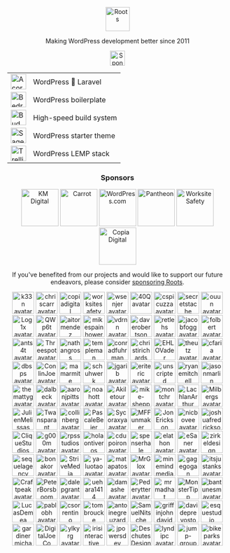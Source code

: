 <p align="center">
  <a href="https://roots.io/">
    <img alt="Roots" src="https://cdn.roots.io/app/uploads/logo-roots.svg" height="55">
  </a>
</p>
<p align="center">Making WordPress development better since 2011</p>


<p align="center"><a href="https://github.com/sponsors/roots"><img height="34" src="https://img.shields.io/badge/sponsor%20roots-525ddc?logo=github&logoColor=ffffff&message=test" alt="Sponsor Roots"></a></p>

<div align="center">
<table>
  <tr>
    <td><a href="https://roots.io/acorn/"><img src="https://cdn.roots.io/app/uploads/logo-acorn.svg" height="35" alt="Acorn"></a></td>
    <td>WordPress 🤝 Laravel</td>
  </tr>
  <tr>
    <td><a href="https://roots.io/bedrock/"><img src="https://cdn.roots.io/app/uploads/logo-bedrock.svg" height="35" alt="Bedrock"></a></td>
    <td>WordPress boilerplate</td>
  </tr>
  <tr>
    <td><a href="https://bud.js.org/"><img src="https://cdn.roots.io/app/uploads/logo-bud.svg" height="35" alt="Bud"></a></td>
    <td>High-speed build system</td>
  </tr>
  <tr>
    <td><a href="https://roots.io/sage/"><img src="https://cdn.roots.io/app/uploads/logo-sage.svg" height="35" alt="Sage"></a></td>
    <td>WordPress starter theme</td>
  </tr>
  <tr>
    <td><a href="https://roots.io/trellis/"><img src="https://cdn.roots.io/app/uploads/logo-trellis.svg" height="35" alt="Trellis"></a></td>
    <td>WordPress LEMP stack</td>
  </tr>
</table>
</div>

<div align="center">
  
### Sponsors

<a href="https://k-m.com/"><img src="https://cdn.roots.io/app/uploads/km-digital.svg" alt="KM Digital" height="85"></a> <a href="https://carrot.com/"><img src="https://cdn.roots.io/app/uploads/carrot.svg" alt="Carrot" height="85"></a> <a href="https://wordpress.com/"><img src="https://cdn.roots.io/app/uploads/wordpress.svg" alt="WordPress.com" height="85"></a> <a href="https://pantheon.io/"><img src="https://cdn.roots.io/app/uploads/pantheon.svg" alt="Pantheon" height="85"></a> <a href="https://worksitesafety.ca/careers/"><img src="https://cdn.roots.io/app/uploads/worksite-safety.svg" alt="Worksite Safety" height="85"></a> <a href="https://www.copiadigital.com/"><img src="https://cdn.roots.io/app/uploads/copia-digital.svg" alt="Copia Digital" height="85"></a> 

</div>

<div align="center">
  
If you've benefited from our projects and would like to support our future endeavors, please consider [sponsoring Roots](https://github.com/sponsors/roots).
  
</div>

<div align="center">

<!-- replace-sponsors-start -->
<a title="k33n" href="https://github.com/k33n"><img src="https://avatars.githubusercontent.com/u/2707955?u=ff652a389e3d2a54ef4df8ab20691127357cf9cf&v=4" width="50" alt="k33n avatar"></a> <a title="chriscarr" href="https://github.com/chriscarr"><img src="https://avatars.githubusercontent.com/u/753310?u=b96daeabd33f0a9b4b8aef75bde81f60790ee6c1&v=4" width="50" alt="chriscarr avatar"></a> <a title="copiadigital" href="https://github.com/copiadigital"><img src="https://avatars.githubusercontent.com/u/9038669?v=4" width="50" alt="copiadigital avatar"></a> <a title="worksitesafety" href="https://github.com/worksitesafety"><img src="https://avatars.githubusercontent.com/u/15806912?v=4" width="50" alt="worksitesafety avatar"></a> <a title="wsenjer" href="https://github.com/wsenjer"><img src="https://avatars.githubusercontent.com/u/132250?u=abff8de8ea0e745ea8b9f0d6aa7c08b8dd60c889&v=4" width="50" alt="wsenjer avatar"></a> <a title="40Q" href="https://github.com/40Q"><img src="https://avatars.githubusercontent.com/u/14115862?v=4" width="50" alt="40Q avatar"></a> <a title="cspicuzza" href="https://github.com/cspicuzza"><img src="https://avatars.githubusercontent.com/u/4442172?u=e9b97dbe9fafb416568737107956a9c7e4292aef&v=4" width="50" alt="cspicuzza avatar"></a> <a title="secretstache" href="https://github.com/secretstache"><img src="https://avatars.githubusercontent.com/u/8440338?v=4" width="50" alt="secretstache avatar"></a> <a title="ouun" href="https://github.com/ouun"><img src="https://avatars.githubusercontent.com/u/32090713?u=ab9f2988c778a8218d7b1a9c61284b1377163d15&v=4" width="50" alt="ouun avatar"></a> <a title="Log1x" href="https://github.com/Log1x"><img src="https://avatars.githubusercontent.com/u/5745907?u=9d529ceb464d5f533512c3d7e39620cf6954b398&v=4" width="50" alt="Log1x avatar"></a> <a title="QWp6t" href="https://github.com/QWp6t"><img src="https://avatars.githubusercontent.com/u/2104321?u=1cb455698261d5a8fa13459696990383e85b09c2&v=4" width="50" alt="QWp6t avatar"></a> <a title="aitormendez" href="https://github.com/aitormendez"><img src="https://avatars.githubusercontent.com/u/2788577?u=b9e2da117bf787f8ea93b79da78c62bfaa2555fe&v=4" width="50" alt="aitormendez avatar"></a> <a title="mikespainhower" href="https://github.com/mikespainhower"><img src="https://avatars.githubusercontent.com/u/1013494?v=4" width="50" alt="mikespainhower avatar"></a> <a title="vdrnn" href="https://github.com/vdrnn"><img src="https://avatars.githubusercontent.com/u/58754?u=1ddec10a7e05a511efd10c887d1e6f00d4d66e79&v=4" width="50" alt="vdrnn avatar"></a> <a title="daverobertson" href="https://github.com/daverobertson"><img src="https://avatars.githubusercontent.com/u/28947?v=4" width="50" alt="daverobertson avatar"></a> <a title="retlehs" href="https://github.com/retlehs"><img src="https://avatars.githubusercontent.com/u/115911?v=4" width="50" alt="retlehs avatar"></a> <a title="jacobfogg" href="https://github.com/jacobfogg"><img src="https://avatars.githubusercontent.com/u/146870?v=4" width="50" alt="jacobfogg avatar"></a> <a title="folbert" href="https://github.com/folbert"><img src="https://avatars.githubusercontent.com/u/214164?u=f5d0986494d48e5c2bb664853d6e6e7e956e5f45&v=4" width="50" alt="folbert avatar"></a> <a title="ants4t" href="https://github.com/ants4t"><img src="https://avatars.githubusercontent.com/u/216614?v=4" width="50" alt="ants4t avatar"></a> <a title="Threespot" href="https://github.com/Threespot"><img src="https://avatars.githubusercontent.com/u/370822?v=4" width="50" alt="Threespot avatar"></a> <a title="nathangross" href="https://github.com/nathangross"><img src="https://avatars.githubusercontent.com/u/380278?u=40f1ebe85d5d2d651b117a7ff22398f0b399d227&v=4" width="50" alt="nathangross avatar"></a> <a title="templeman" href="https://github.com/templeman"><img src="https://avatars.githubusercontent.com/u/427403?u=4a39a3e927c3963e395b1a0f024addc685cc23bf&v=4" width="50" alt="templeman avatar"></a> <a title="conradfuhrman" href="https://github.com/conradfuhrman"><img src="https://avatars.githubusercontent.com/u/455824?u=c55afa5f9556af50a4d5949f97f75815bd476df0&v=4" width="50" alt="conradfuhrman avatar"></a> <a title="christirichards" href="https://github.com/christirichards"><img src="https://avatars.githubusercontent.com/u/486206?u=139345bb24ca581b315a6bbe6975b63e818be28f&v=4" width="50" alt="christirichards avatar"></a> <a title="EHLOVader" href="https://github.com/EHLOVader"><img src="https://avatars.githubusercontent.com/u/701725?v=4" width="50" alt="EHLOVader avatar"></a> <a title="theutz" href="https://github.com/theutz"><img src="https://avatars.githubusercontent.com/u/756348?u=f792bab0a5536c70c3475db89065baf83a1984e0&v=4" width="50" alt="theutz avatar"></a> <a title="cfaria" href="https://github.com/cfaria"><img src="https://avatars.githubusercontent.com/u/756658?u=c82fb37360cdfc7ffcff07b48b139f4123252b1c&v=4" width="50" alt="cfaria avatar"></a> <a title="dbsps" href="https://github.com/dbsps"><img src="https://avatars.githubusercontent.com/u/780283?u=2f61d6ed8eb0e3cf8b3aedf1069b694cdc63c6b9&v=4" width="50" alt="dbsps avatar"></a> <a title="ConlinJoe" href="https://github.com/ConlinJoe"><img src="https://avatars.githubusercontent.com/u/792179?v=4" width="50" alt="ConlinJoe avatar"></a> <a title="mamarmite" href="https://github.com/mamarmite"><img src="https://avatars.githubusercontent.com/u/820776?v=4" width="50" alt="mamarmite avatar"></a> <a title="schuhwerk" href="https://github.com/schuhwerk"><img src="https://avatars.githubusercontent.com/u/865652?u=c29d7619773d9f40fe77e9a02b0a0f73a6cb1026&v=4" width="50" alt="schuhwerk avatar"></a> <a title="jgarib" href="https://github.com/jgarib"><img src="https://avatars.githubusercontent.com/u/926509?v=4" width="50" alt="jgarib avatar"></a> <a title="eriteric" href="https://github.com/eriteric"><img src="https://avatars.githubusercontent.com/u/967902?v=4" width="50" alt="eriteric avatar"></a> <a title="unscripted" href="https://github.com/unscripted"><img src="https://avatars.githubusercontent.com/u/985099?u=c182fdb59786653e57c5eabc166d63addb5f5a6f&v=4" width="50" alt="unscripted avatar"></a> <a title="ryanemitchell" href="https://github.com/ryanemitchell"><img src="https://avatars.githubusercontent.com/u/1024748?u=7af52f43234502b92860c51cce255dcf4221d9f0&v=4" width="50" alt="ryanemitchell avatar"></a> <a title="jasonmarlin" href="https://github.com/jasonmarlin"><img src="https://avatars.githubusercontent.com/u/1081063?v=4" width="50" alt="jasonmarlin avatar"></a> <a title="themattyg" href="https://github.com/themattyg"><img src="https://avatars.githubusercontent.com/u/1136738?u=0ca23832248adfb5b7b2eb917eb392085689ff86&v=4" width="50" alt="themattyg avatar"></a> <a title="dalbeck" href="https://github.com/dalbeck"><img src="https://avatars.githubusercontent.com/u/1183770?v=4" width="50" alt="dalbeck avatar"></a> <a title="aaronjpitts" href="https://github.com/aaronjpitts"><img src="https://avatars.githubusercontent.com/u/1204631?u=5a1d9dc15704f72320bb57200598671e018506e5&v=4" width="50" alt="aaronjpitts avatar"></a> <a title="noahott" href="https://github.com/noahott"><img src="https://avatars.githubusercontent.com/u/1277799?u=a576ace762b18b877d0ed467d53f5e7003c0605e&v=4" width="50" alt="noahott avatar"></a> <a title="Akiletour" href="https://github.com/Akiletour"><img src="https://avatars.githubusercontent.com/u/1524422?u=a3834b0e4b1f09edad09fb5a814cafcf1b4ffc72&v=4" width="50" alt="Akiletour avatar"></a> <a title="mike-sheppard" href="https://github.com/mike-sheppard"><img src="https://avatars.githubusercontent.com/u/1690006?u=014e70fe3a822beb9a8f93dd3960f39f307b8fc2&v=4" width="50" alt="mike-sheppard avatar"></a> <a title="montchr" href="https://github.com/montchr"><img src="https://avatars.githubusercontent.com/u/1757914?u=2577f81139bdb346f1665dca813963df3333ea2b&v=4" width="50" alt="montchr avatar"></a> <a title="LachlanArthur" href="https://github.com/LachlanArthur"><img src="https://avatars.githubusercontent.com/u/1870204?u=8f3ac7d94a68605034e08ef473c1a5ea3ddff0ac&v=4" width="50" alt="LachlanArthur avatar"></a> <a title="Milbergs" href="https://github.com/Milbergs"><img src="https://avatars.githubusercontent.com/u/2249362?u=4cf89eb71772bb4445e8c75f3fbe2770e7fce947&v=4" width="50" alt="Milbergs avatar"></a> <a title="JulienMelissas" href="https://github.com/JulienMelissas"><img src="https://avatars.githubusercontent.com/u/2278221?u=8b062eaf143934a7a7869d862136fd158dca1837&v=4" width="50" alt="JulienMelissas avatar"></a> <a title="Twansparant" href="https://github.com/Twansparant"><img src="https://avatars.githubusercontent.com/u/2317592?v=4" width="50" alt="Twansparant avatar"></a> <a title="collinberg" href="https://github.com/collinberg"><img src="https://avatars.githubusercontent.com/u/2481756?v=4" width="50" alt="collinberg avatar"></a> <a title="PascaleBeier" href="https://github.com/PascaleBeier"><img src="https://avatars.githubusercontent.com/u/2736518?u=b125972b33cdfc54a319d369b44fd660b1066b89&v=4" width="50" alt="PascaleBeier avatar"></a> <a title="Sycoraxya" href="https://github.com/Sycoraxya"><img src="https://avatars.githubusercontent.com/u/3136440?u=abebcdab408efd4a781d8fe86814d41af3701604&v=4" width="50" alt="Sycoraxya avatar"></a> <a title="MFFunmaker" href="https://github.com/MFFunmaker"><img src="https://avatars.githubusercontent.com/u/3193688?u=e2aa190d3edb79a3c11f3ff8684ad3e1ab57869d&v=4" width="50" alt="MFFunmaker avatar"></a> <a title="JonErickson" href="https://github.com/JonErickson"><img src="https://avatars.githubusercontent.com/u/3356740?u=c0baf900644a3b41c9ec6b631cbdb2e36af27a15&v=4" width="50" alt="JonErickson avatar"></a> <a title="nicbovee" href="https://github.com/nicbovee"><img src="https://avatars.githubusercontent.com/u/3361752?u=8a713055a6ff14ce139b3294281d928e1e79ab74&v=4" width="50" alt="nicbovee avatar"></a> <a title="joshuafredrickson" href="https://github.com/joshuafredrickson"><img src="https://avatars.githubusercontent.com/u/3533660?u=b167957b50242d1da853eab2de4a3d61d4c2036d&v=4" width="50" alt="joshuafredrickson avatar"></a> <a title="CliqueStudios" href="https://github.com/CliqueStudios"><img src="https://avatars.githubusercontent.com/u/3778580?v=4" width="50" alt="CliqueStudios avatar"></a> <a title="g000m" href="https://github.com/g000m"><img src="https://avatars.githubusercontent.com/u/3900581?v=4" width="50" alt="g000m avatar"></a> <a title="rpsstudios" href="https://github.com/rpsstudios"><img src="https://avatars.githubusercontent.com/u/4319497?v=4" width="50" alt="rpsstudios avatar"></a> <a title="holaontiveros" href="https://github.com/holaontiveros"><img src="https://avatars.githubusercontent.com/u/4388505?u=742d289c9a9ee43f89a74fcb4a225b03868c58cb&v=4" width="50" alt="holaontiveros avatar"></a> <a title="cdupoiron" href="https://github.com/cdupoiron"><img src="https://avatars.githubusercontent.com/u/4683624?u=aee65f4f7e7e500dd01f2fc2388c6bec8a9d22b3&v=4" width="50" alt="cdupoiron avatar"></a> <a title="spenserhale" href="https://github.com/spenserhale"><img src="https://avatars.githubusercontent.com/u/5643366?u=3b02be5707d180e0bde5e5478cb6bfcd9ec06ec7&v=4" width="50" alt="spenserhale avatar"></a> <a title="elathon" href="https://github.com/elathon"><img src="https://avatars.githubusercontent.com/u/5822908?v=4" width="50" alt="elathon avatar"></a> <a title="eSaner" href="https://github.com/eSaner"><img src="https://avatars.githubusercontent.com/u/6232891?v=4" width="50" alt="eSaner avatar"></a> <a title="zirkeldesign" href="https://github.com/zirkeldesign"><img src="https://avatars.githubusercontent.com/u/6348378?v=4" width="50" alt="zirkeldesign avatar"></a> <a title="sequelagency" href="https://github.com/sequelagency"><img src="https://avatars.githubusercontent.com/u/6792747?u=90c6fff2b847ddfc3e1be3af245b0d6130b1ecfe&v=4" width="50" alt="sequelagency avatar"></a> <a title="bonakor" href="https://github.com/bonakor"><img src="https://avatars.githubusercontent.com/u/6813789?u=a808beeb9f338c47da9c1b955f1578673bfef660&v=4" width="50" alt="bonakor avatar"></a> <a title="StriveMedia" href="https://github.com/StriveMedia"><img src="https://avatars.githubusercontent.com/u/7242259?v=4" width="50" alt="StriveMedia avatar"></a> <a title="ya-luotao" href="https://github.com/ya-luotao"><img src="https://avatars.githubusercontent.com/u/7478427?u=2248ac1fc8f34907adc62be084ec0269e6c32b76&v=4" width="50" alt="ya-luotao avatar"></a> <a title="matapatos" href="https://github.com/matapatos"><img src="https://avatars.githubusercontent.com/u/7942653?u=2f8f0a790dedcfc23cb53319d77ab26302618cca&v=4" width="50" alt="matapatos avatar"></a> <a title="MrGlox" href="https://github.com/MrGlox"><img src="https://avatars.githubusercontent.com/u/8365856?u=6cccb43f1cea53c4a037f5a4e56575b3892fb6de&v=4" width="50" alt="MrGlox avatar"></a> <a title="minemindmedia" href="https://github.com/minemindmedia"><img src="https://avatars.githubusercontent.com/u/8854361?u=32c9347622db2f93b12871e66be75535385b4424&v=4" width="50" alt="minemindmedia avatar"></a> <a title="gagegogan" href="https://github.com/gagegogan"><img src="https://avatars.githubusercontent.com/u/10763068?u=e2f8a85f988171e45445438adad649f1db721dd1&v=4" width="50" alt="gagegogan avatar"></a> <a title="itsjustanks" href="https://github.com/itsjustanks"><img src="https://avatars.githubusercontent.com/u/11022280?u=9459cb8c892bb53ccc2cc5a815b592e83e98b0a1&v=4" width="50" alt="itsjustanks avatar"></a> <a title="Craftpeak" href="https://github.com/Craftpeak"><img src="https://avatars.githubusercontent.com/u/12038419?v=4" width="50" alt="Craftpeak avatar"></a> <a title="PeterBorsboom" href="https://github.com/PeterBorsboom"><img src="https://avatars.githubusercontent.com/u/12435785?u=ee9064cda468b9aa18ae626a9d221b9fb5857e20&v=4" width="50" alt="PeterBorsboom avatar"></a> <a title="dalepgrant" href="https://github.com/dalepgrant"><img src="https://avatars.githubusercontent.com/u/12812394?u=174bc8a292e88c3125ee75162fff44d19f64aa79&v=4" width="50" alt="dalepgrant avatar"></a> <a title="uehara1414" href="https://github.com/uehara1414"><img src="https://avatars.githubusercontent.com/u/15319686?v=4" width="50" alt="uehara1414 avatar"></a> <a title="damashe" href="https://github.com/damashe"><img src="https://avatars.githubusercontent.com/u/17675966?v=4" width="50" alt="damashe avatar"></a> <a title="Pederytter" href="https://github.com/Pederytter"><img src="https://avatars.githubusercontent.com/u/18698451?u=6bdbf84136fa443922e4183ac945ae0d5242d603&v=4" width="50" alt="Pederytter avatar"></a> <a title="mrmadhat" href="https://github.com/mrmadhat"><img src="https://avatars.githubusercontent.com/u/19492281?u=faab2522e8d2f49598b6ecb806ae14f81476d627&v=4" width="50" alt="mrmadhat avatar"></a> <a title="MonsterTipp" href="https://github.com/MonsterTipp"><img src="https://avatars.githubusercontent.com/u/20113622?v=4" width="50" alt="MonsterTipp avatar"></a> <a title="bantunesm" href="https://github.com/bantunesm"><img src="https://avatars.githubusercontent.com/u/20595276?u=9f4eecba38bbf89fa3375ce73355dd05a4424e83&v=4" width="50" alt="bantunesm avatar"></a> <a title="LucasDemea" href="https://github.com/LucasDemea"><img src="https://avatars.githubusercontent.com/u/22429540?v=4" width="50" alt="LucasDemea avatar"></a> <a title="pablobh" href="https://github.com/pablobh"><img src="https://avatars.githubusercontent.com/u/23288307?u=5529c54b4cc5a6696f1c51ac20226fc75d54f6b3&v=4" width="50" alt="pablobh avatar"></a> <a title="csorrentino" href="https://github.com/csorrentino"><img src="https://avatars.githubusercontent.com/u/24258825?u=32648672e2019b559767a9c35c6a236e5ac1b52e&v=4" width="50" alt="csorrentino avatar"></a> <a title="tombroucke" href="https://github.com/tombroucke"><img src="https://avatars.githubusercontent.com/u/24292260?v=4" width="50" alt="tombroucke avatar"></a> <a title="antoinegreuzard" href="https://github.com/antoinegreuzard"><img src="https://avatars.githubusercontent.com/u/24407306?u=055048205ed4c6862649e97c7fb6e3bfad9e93c0&v=4" width="50" alt="antoinegreuzard avatar"></a> <a title="SamuelNitsche" href="https://github.com/SamuelNitsche"><img src="https://avatars.githubusercontent.com/u/24483576?v=4" width="50" alt="SamuelNitsche avatar"></a> <a title="griffinjohndavid" href="https://github.com/griffinjohndavid"><img src="https://avatars.githubusercontent.com/u/25410446?u=2c0b899a633b38ac21bcdc3847442c7f9ae8b2bb&v=4" width="50" alt="griffinjohndavid avatar"></a> <a title="davideprevosto" href="https://github.com/davideprevosto"><img src="https://avatars.githubusercontent.com/u/28837345?v=4" width="50" alt="davideprevosto avatar"></a> <a title="esquestudio" href="https://github.com/esquestudio"><img src="https://avatars.githubusercontent.com/u/29219386?u=f2b02cc0513543edb40eab7f27bc650e35a4ac8f&v=4" width="50" alt="esquestudio avatar"></a> <a title="gardinermichael" href="https://github.com/gardinermichael"><img src="https://avatars.githubusercontent.com/u/34581105?u=c450212b81516a8790c655693231bd9245dfaa18&v=4" width="50" alt="gardinermichael avatar"></a> <a title="DigitalJoeCo" href="https://github.com/DigitalJoeCo"><img src="https://avatars.githubusercontent.com/u/37420362?v=4" width="50" alt="DigitalJoeCo avatar"></a> <a title="ylkyrg" href="https://github.com/ylkyrg"><img src="https://avatars.githubusercontent.com/u/37457972?v=4" width="50" alt="ylkyrg avatar"></a> <a title="irisinteractive" href="https://github.com/irisinteractive"><img src="https://avatars.githubusercontent.com/u/44177442?v=4" width="50" alt="irisinteractive avatar"></a> <a title="jpowersdev" href="https://github.com/jpowersdev"><img src="https://avatars.githubusercontent.com/u/44518736?u=dda1df3c4df7946013eb6836e9104588fcd12a70&v=4" width="50" alt="jpowersdev avatar"></a> <a title="DeschutesDesignGroupLLC" href="https://github.com/DeschutesDesignGroupLLC"><img src="https://avatars.githubusercontent.com/u/44733847?v=4" width="50" alt="DeschutesDesignGroupLLC avatar"></a> <a title="lyndipc" href="https://github.com/lyndipc"><img src="https://avatars.githubusercontent.com/u/47511217?v=4" width="50" alt="lyndipc avatar"></a> <a title="jump-group" href="https://github.com/jump-group"><img src="https://avatars.githubusercontent.com/u/47659662?v=4" width="50" alt="jump-group avatar"></a> <a title="bikeparks" href="https://github.com/bikeparks"><img src="https://avatars.githubusercontent.com/u/47868806?v=4" width="50" alt="bikeparks avatar"></a>
<!-- replace-sponsors-end -->

</div>
